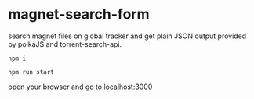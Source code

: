 # magnet-search-form

search magnet files on global tracker and get plain JSON output provided by polkaJS and torrent-search-api.

```
npm i
```

```
npm run start
```

open your browser and go to [localhost:3000](http://localhost:3000/)
